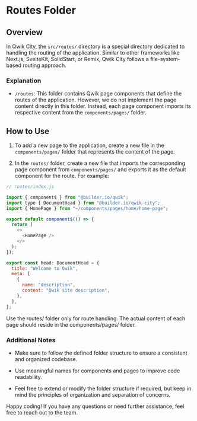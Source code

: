 # Routes Folder

## Overview

In Qwik City, the `src/routes/` directory is a special directory dedicated to handling the routing of the application. Similar to other frameworks like Next.js, SvelteKit, SolidStart, or Remix, Qwik City follows a file-system-based routing approach.

### Explanation

- `/routes`: This folder contains Qwik page components that define the routes of the application. However, we do not implement the page content directly in this folder. Instead, each page component imports its respective content from the `components/pages/` folder.

## How to Use

1. To add a new page to the application, create a new file in the `components/pages/` folder that represents the content of the page.

2. In the `routes/` folder, create a new file that imports the corresponding page component from `components/pages/` and exports it as the default component for the route. For example:

```javascript
// routes/index.js

import { component$ } from "@builder.io/qwik";
import type { DocumentHead } from "@builder.io/qwik-city";
import { HomePage } from "~/components/pages/home/home-page";

export default component$(() => {
  return (
    <>
      <HomePage />
    </>
  );
});

export const head: DocumentHead = {
  title: "Welcome to Qwik",
  meta: [
    {
      name: "description",
      content: "Qwik site description",
    },
  ],
};
```

Use the routes/ folder only for route handling. The actual content of each page should reside in the components/pages/ folder.

### Additional Notes

- Make sure to follow the defined folder structure to ensure a consistent and organized codebase.

- Use meaningful names for components and pages to improve code readability.

- Feel free to extend or modify the folder structure if required, but keep in mind the principles of organization and separation of concerns.

Happy coding! If you have any questions or need further assistance, feel free to reach out to the team.
